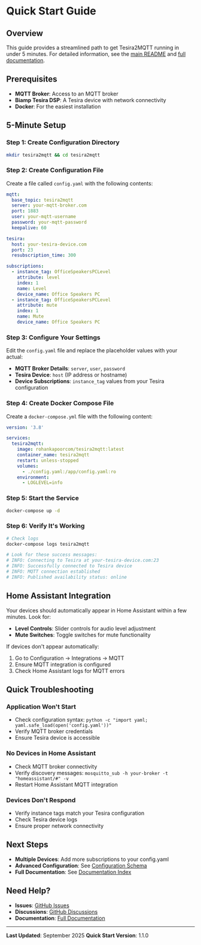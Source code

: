 # Quick Start Guide

## Overview

This guide provides a streamlined path to get Tesira2MQTT running in under 5 minutes. For detailed information, see the [main README](../../README.md) and [full documentation](../index.md).

## Prerequisites

- **MQTT Broker**: Access to an MQTT broker
- **Biamp Tesira DSP**: A Tesira device with network connectivity
- **Docker**: For the easiest installation

## 5-Minute Setup

### Step 1: Create Configuration Directory

```bash
mkdir tesira2mqtt && cd tesira2mqtt
```

### Step 2: Create Configuration File

Create a file called `config.yaml` with the following contents:

```yaml
mqtt:
  base_topic: tesira2mqtt
  server: your-mqtt-broker.com
  port: 1883
  user: your-mqtt-username
  password: your-mqtt-password
  keepalive: 60

tesira:
  host: your-tesira-device.com
  port: 23
  resubscription_time: 300

subscriptions:
  - instance_tag: OfficeSpeakersPCLevel
    attribute: level
    index: 1
    name: Level
    device_name: Office Speakers PC
  - instance_tag: OfficeSpeakersPCLevel
    attribute: mute
    index: 1
    name: Mute
    device_name: Office Speakers PC
```

### Step 3: Configure Your Settings

Edit the `config.yaml` file and replace the placeholder values with your actual:

- **MQTT Broker Details**: `server`, `user`, `password`
- **Tesira Device**: `host` (IP address or hostname)
- **Device Subscriptions**: `instance_tag` values from your Tesira configuration

### Step 4: Create Docker Compose File

Create a `docker-compose.yml` file with the following content:

```yaml
version: '3.8'

services:
  tesira2mqtt:
    image: rohankapoorcom/tesira2mqtt:latest
    container_name: tesira2mqtt
    restart: unless-stopped
    volumes:
      - ./config.yaml:/app/config.yaml:ro
    environment:
      - LOGLEVEL=info
```

### Step 5: Start the Service

```bash
docker-compose up -d
```

### Step 6: Verify It's Working

```bash
# Check logs
docker-compose logs tesira2mqtt

# Look for these success messages:
# INFO: Connecting to Tesira at your-tesira-device.com:23
# INFO: Successfully connected to Tesira device
# INFO: MQTT connection established
# INFO: Published availability status: online
```

## Home Assistant Integration

Your devices should automatically appear in Home Assistant within a few minutes. Look for:
- **Level Controls**: Slider controls for audio level adjustment
- **Mute Switches**: Toggle switches for mute functionality

If devices don't appear automatically:
1. Go to Configuration → Integrations → MQTT
2. Ensure MQTT integration is configured
3. Check Home Assistant logs for MQTT errors

## Quick Troubleshooting

### Application Won't Start
- Check configuration syntax: `python -c "import yaml; yaml.safe_load(open('config.yaml'))"`
- Verify MQTT broker credentials
- Ensure Tesira device is accessible

### No Devices in Home Assistant
- Check MQTT broker connectivity
- Verify discovery messages: `mosquitto_sub -h your-broker -t "homeassistant/#" -v`
- Restart Home Assistant MQTT integration

### Devices Don't Respond
- Verify instance tags match your Tesira configuration
- Check Tesira device logs
- Ensure proper network connectivity

## Next Steps

- **Multiple Devices**: Add more subscriptions to your config.yaml
- **Advanced Configuration**: See [Configuration Schema](../configuration/config-schema.md)
- **Full Documentation**: See [Documentation Index](../index.md)

## Need Help?

- **Issues**: [GitHub Issues](https://github.com/rohankapoorcom/tesiratomqtt/issues)
- **Discussions**: [GitHub Discussions](https://github.com/rohankapoorcom/tesiratomqtt/discussions)
- **Documentation**: [Full Documentation](../index.md)

---

**Last Updated**: September 2025
**Quick Start Version**: 1.1.0